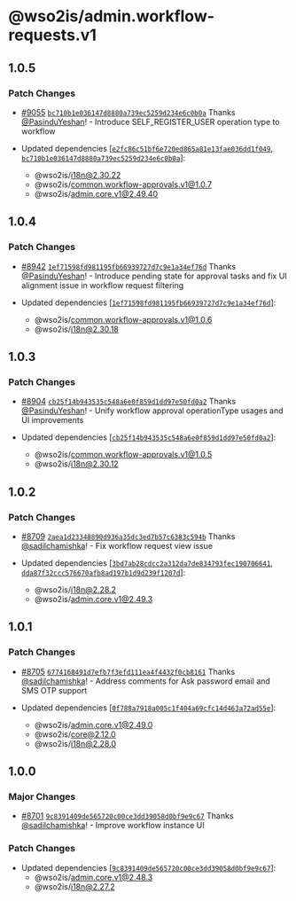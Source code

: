 # @wso2is/admin.workflow-requests.v1

## 1.0.5

### Patch Changes

- [#9055](https://github.com/wso2/identity-apps/pull/9055) [`bc710b1e036147d8880a739ec5259d234e6c0b0a`](https://github.com/wso2/identity-apps/commit/bc710b1e036147d8880a739ec5259d234e6c0b0a) Thanks [@PasinduYeshan](https://github.com/PasinduYeshan)! - Introduce SELF_REGISTER_USER operation type to workflow

- Updated dependencies [[`e2fc86c51bf6e720ed865a81e13fae036dd1f049`](https://github.com/wso2/identity-apps/commit/e2fc86c51bf6e720ed865a81e13fae036dd1f049), [`bc710b1e036147d8880a739ec5259d234e6c0b0a`](https://github.com/wso2/identity-apps/commit/bc710b1e036147d8880a739ec5259d234e6c0b0a)]:
  - @wso2is/i18n@2.30.22
  - @wso2is/common.workflow-approvals.v1@1.0.7
  - @wso2is/admin.core.v1@2.49.40

## 1.0.4

### Patch Changes

- [#8942](https://github.com/wso2/identity-apps/pull/8942) [`1ef71598fd981195fb66939727d7c9e1a34ef76d`](https://github.com/wso2/identity-apps/commit/1ef71598fd981195fb66939727d7c9e1a34ef76d) Thanks [@PasinduYeshan](https://github.com/PasinduYeshan)! - Introduce pending state for approval tasks and fix UI alignment issue in workflow request filtering

- Updated dependencies [[`1ef71598fd981195fb66939727d7c9e1a34ef76d`](https://github.com/wso2/identity-apps/commit/1ef71598fd981195fb66939727d7c9e1a34ef76d)]:
  - @wso2is/common.workflow-approvals.v1@1.0.6
  - @wso2is/i18n@2.30.18

## 1.0.3

### Patch Changes

- [#8904](https://github.com/wso2/identity-apps/pull/8904) [`cb25f14b943535c548a6e0f859d1dd97e50fd0a2`](https://github.com/wso2/identity-apps/commit/cb25f14b943535c548a6e0f859d1dd97e50fd0a2) Thanks [@PasinduYeshan](https://github.com/PasinduYeshan)! - Unify workflow approval operationType usages and UI improvements

- Updated dependencies [[`cb25f14b943535c548a6e0f859d1dd97e50fd0a2`](https://github.com/wso2/identity-apps/commit/cb25f14b943535c548a6e0f859d1dd97e50fd0a2)]:
  - @wso2is/common.workflow-approvals.v1@1.0.5
  - @wso2is/i18n@2.30.12

## 1.0.2

### Patch Changes

- [#8709](https://github.com/wso2/identity-apps/pull/8709) [`2aea1d23348890d936a35dc3ed7b57c6383c594b`](https://github.com/wso2/identity-apps/commit/2aea1d23348890d936a35dc3ed7b57c6383c594b) Thanks [@sadilchamishka](https://github.com/sadilchamishka)! - Fix workflow request view issue

- Updated dependencies [[`3bd7ab28cdcc2a312da7de834793fec190706641`](https://github.com/wso2/identity-apps/commit/3bd7ab28cdcc2a312da7de834793fec190706641), [`dda87f32ccc576670afb8ad197b1d9d239f1207d`](https://github.com/wso2/identity-apps/commit/dda87f32ccc576670afb8ad197b1d9d239f1207d)]:
  - @wso2is/i18n@2.28.2
  - @wso2is/admin.core.v1@2.49.3

## 1.0.1

### Patch Changes

- [#8705](https://github.com/wso2/identity-apps/pull/8705) [`6774168491d7efb7f3efd111ea4f4432f0cb8161`](https://github.com/wso2/identity-apps/commit/6774168491d7efb7f3efd111ea4f4432f0cb8161) Thanks [@sadilchamishka](https://github.com/sadilchamishka)! - Address comments for Ask password email and SMS OTP support

- Updated dependencies [[`0f788a7918a005c1f404a69cfc14d463a72ad55e`](https://github.com/wso2/identity-apps/commit/0f788a7918a005c1f404a69cfc14d463a72ad55e)]:
  - @wso2is/admin.core.v1@2.49.0
  - @wso2is/core@2.12.0
  - @wso2is/i18n@2.28.0

## 1.0.0

### Major Changes

- [#8701](https://github.com/wso2/identity-apps/pull/8701) [`9c8391409de565720c00ce3dd39058d0bf9e9c67`](https://github.com/wso2/identity-apps/commit/9c8391409de565720c00ce3dd39058d0bf9e9c67) Thanks [@sadilchamishka](https://github.com/sadilchamishka)! - Improve workflow instance UI

### Patch Changes

- Updated dependencies [[`9c8391409de565720c00ce3dd39058d0bf9e9c67`](https://github.com/wso2/identity-apps/commit/9c8391409de565720c00ce3dd39058d0bf9e9c67)]:
  - @wso2is/admin.core.v1@2.48.3
  - @wso2is/i18n@2.27.2
